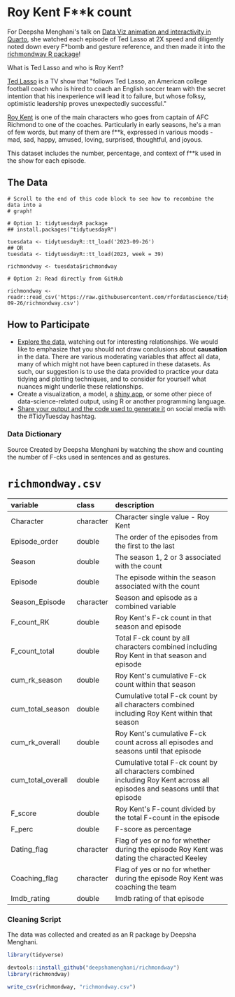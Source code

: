 # Roy Kent F**k count

For Deepsha Menghani's talk on [Data Viz animation and interactivity in Quarto](https://deepshamenghani.github.io/posit_plotly_crosstalk/#/title-slide), she watched each episode of Ted Lasso at 2X speed and diligently noted down every F*bomb and gesture reference, and then made it into the [richmondway R package](https://github.com/deepshamenghani/richmondway)!

What is Ted Lasso and who is Roy Kent? 

[Ted Lasso](https://en.wikipedia.org/wiki/Ted_Lasso) is a TV show that "follows Ted Lasso, an American college football coach who is hired to coach an English soccer team with the secret intention that his inexperience will lead it to failure, but whose folksy, optimistic leadership proves unexpectedly successful."

[Roy Kent](https://ted-lasso.fandom.com/wiki/Roy_Kent) is one of the main characters who goes from captain of AFC Richmond to one of the coaches. Particularly in early seasons, he's a man of few words, but many of them are f**k, expressed in various moods - mad, sad, happy, amused, loving, surprised, thoughtful, and joyous. 

This dataset includes the number, percentage, and context of f**k used in the show for each episode.

## The Data

```{r}
# Scroll to the end of this code block to see how to recombine the data into a
# graph!

# Option 1: tidytuesdayR package 
## install.packages("tidytuesdayR")

tuesdata <- tidytuesdayR::tt_load('2023-09-26')
## OR
tuesdata <- tidytuesdayR::tt_load(2023, week = 39)

richmondway <- tuesdata$richmondway

# Option 2: Read directly from GitHub

richmondway <- readr::read_csv('https://raw.githubusercontent.com/rfordatascience/tidytuesday/master/data/2023/2023-09-26/richmondway.csv')
```

## How to Participate

- [Explore the data](https://r4ds.hadley.nz/), watching out for interesting relationships. We would like to emphasize that you should not draw conclusions about **causation** in the data. There are various moderating variables that affect all data, many of which might not have been captured in these datasets. As such, our suggestion is to use the data provided to practice your data tidying and plotting techniques, and to consider for yourself what nuances might underlie these relationships.
- Create a visualization, a model, a [shiny app](https://shiny.posit.co/), or some other piece of data-science-related output, using R or another programming language.
- [Share your output and the code used to generate it](../../../sharing.md) on social media with the #TidyTuesday hashtag.


### Data Dictionary

Source Created by Deepsha Menghani by watching the show and counting the number of F-cks used in sentences and as gestures.

# `richmondway.csv`

|variable          |class     |description       |
|:-----------------|:---------|:-----------------|
|Character         |character |Character single value - Roy Kent         |
|Episode_order     |double    |The order of the episodes from the first to the last    |
|Season            |double    |The season 1, 2 or 3 associated with the count        |
|Episode           |double    |The episode within the season associated with the count          |
|Season_Episode    |character |Season and episode as a combined variable   |
|F_count_RK        |double    |Roy Kent's F-ck count in that season and episode     |
|F_count_total     |double    |Total F-ck count by all characters combined including Roy Kent in that season and episode |
|cum_rk_season     |double    |Roy Kent's cumulative F-ck count within that season    |
|cum_total_season  |double    |Cumulative total F-ck count by all characters combined including Roy Kent within that season |
|cum_rk_overall    |double    |Roy Kent's cumulative F-ck count across all episodes and seasons until that episode  |
|cum_total_overall |double    |Cumulative total F-ck count by all characters combined including Roy Kent across all episodes and seasons until that episode |
|F_score           |double    |Roy Kent's F-count divided by the total F-count in the episode     |
|F_perc            |double    |F-score as percentage  |
|Dating_flag       |character |Flag of yes or no for whether during the episode Roy Kent was dating the characted Keeley     |
|Coaching_flag     |character |Flag of yes or no for whether during the episode Roy Kent was coaching the team  |
|Imdb_rating       |double    |Imdb rating of that episode   |


### Cleaning Script

The data was collected and created as an R package by Deepsha Menghani. 

``` r
library(tidyverse)

devtools::install_github("deepshamenghani/richmondway")
library(richmondway)

write_csv(richmondway, "richmondway.csv")

```
